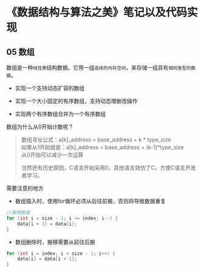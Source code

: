 # 《数据结构与算法之美》笔记以及代码实现

## 05 数组

数组是一种`线性表`结构数据。它用一组`连续的内存空间`，来存储一组具有`相同类型的数据`。

- 实现一个支持动态扩容的数组

- 实现一个大小固定的有序数组，支持动态增删改操作

- 实现两个有序数组合并为一个有序数组

数组为什么从0开始计数呢？

> 数组寻址公式：a[k]_address = base_address + k * type_size  
> 如果从1开始就是：a[k]_address = base_address + (k-1)*type_size  
> 从0开始可以减少一次运算  
>
> 当然还有历史原因，C语言开始采用0，其他语言效仿了C，方便C语言开发者学习。

 需要注意的地方

- 数组插入时，使用for循环必须从后往前搬，否则将导致数据重复

```java
//搬移数据
for (int i = size - 1; i >= index; i--) {
    data[i + 1] = data[i];
}
```

- 数组删除时，搬移需要从前往后搬
```java
for (int i = index; i < size - 1; i++) {
    data[i] = data[i + 1];
}
```
  

  
